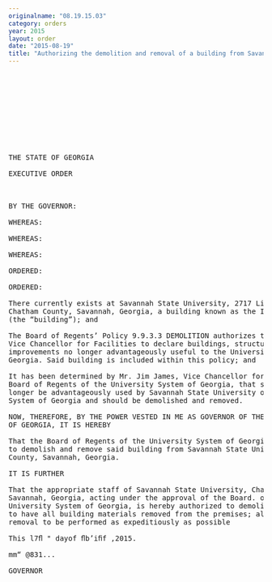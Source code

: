 ```yaml
---
originalname: "08.19.15.03"
category: orders
year: 2015
layout: order
date: "2015-08-19"
title: "Authorizing the demolition and removal of a building from Savannah State University"
---
```

<pre>
 

 

 

 

 

THE STATE OF GEORGIA

EXECUTIVE ORDER

 

BY THE GOVERNOR:

WHEREAS:

WHEREAS:

WHEREAS:

ORDERED:

ORDERED:

There currently exists at Savannah State University, 2717 Livingston Avenue,
Chatham County, Savannah, Georgia, a building known as the Italian Club (#162),
(the “building”); and

The Board of Regents’ Policy 9.9.3.3 DEMOLITION authorizes the Chancellor or
Vice Chancellor for Facilities to declare buildings, structures and other
improvements no longer advantageously useful to the University System of
Georgia. Said building is included within this policy; and

It has been determined by Mr. Jim James, Vice Chancellor for Facilities of the
Board of Regents of the University System of Georgia, that said building can no
longer be advantageously used by Savannah State University or the University
System of Georgia and should be demolished and removed.

NOW, THEREFORE, BY THE POWER VESTED IN ME AS GOVERNOR OF THE STATE
OF GEORGIA, IT IS HEREBY

That the Board of Regents of the University System of Georgia is hereby authorized
to demolish and remove said building from Savannah State University, Chatham
County, Savannah, Georgia.

IT IS FURTHER

That the appropriate staff of Savannah State University, Chatham County,
Savannah, Georgia, acting under the approval of the Board. of Regents of the
University System of Georgia, is hereby authorized to demolish said building and
to have all building materials removed from the premises; all said demolition and
removal to be performed as expeditiously as possible

This l7ﬂ " dayof ﬂb’iﬁf ,2015.

mm“ @831...

GOVERNOR

 

 

 

</pre>
